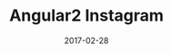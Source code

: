 ---
layout: site
title: "Angular2 Instagram"
date: 2017-02-28
categories: [community]
version: 4.4.6
major: 4
minor: 4
patch: 6
slug: angular2-instagram
link: https://angular2-instagram.firebaseapp.com/
submitter: lpolepeddi
permalink: /sites/:slug
---